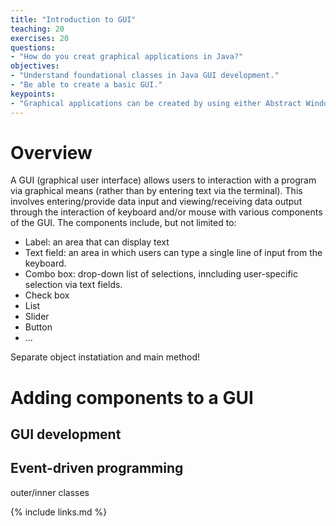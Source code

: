 ```yaml
---
title: "Introduction to GUI"
teaching: 20
exercises: 20
questions:
- "How do you creat graphical applications in Java?"
objectives:
- "Understand foundational classes in Java GUI development."
- "Be able to create a basic GUI."
keypoints:
- "Graphical applications can be created by using either Abstract Windowing Toolkit (AWT) or Swing classes within Java Foundation Classes."
---
```


# Overview

A GUI (graphical user interface) allows users to interaction with a program via graphical means (rather than by entering text via the terminal). This involves entering/provide data input and viewing/receiving data output through the interaction of keyboard and/or mouse with various components of the GUI. The components include, but not limited to:
- Label: an area that can display text
- Text field: an area in which users can type a single line of input from the keyboard. 
- Combo box: drop-down list of selections, inncluding user-specific selection via text fields. 
- Check box
- List
- Slider
- Button
- ...

<script src="https://gist.github.com/linhbngo/d4dcf56c9d764b7f444e1452fcddc045.js?file=GUI1.java"></script>


Separate object instatiation and main method!

<script src="https://gist.github.com/linhbngo/d4dcf56c9d764b7f444e1452fcddc045.js?file=GUI1.java"></script>


# Adding components to a GUI

<script src="https://gist.github.com/linhbngo/d4dcf56c9d764b7f444e1452fcddc045.js?file=LetterGrade.java"></script>

## GUI development

<script src="https://gist.github.com/linhbngo/d4dcf56c9d764b7f444e1452fcddc045.js?file=LetterGradeGUI.java"></script>

## Event-driven programming

outer/inner classes

<script src="https://gist.github.com/linhbngo/d4dcf56c9d764b7f444e1452fcddc045.js?file=LetterGradeGUI2.java"></script>


{% include links.md %}
